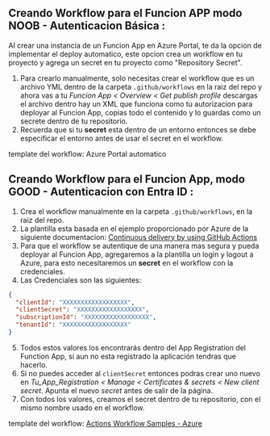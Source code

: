 ## Creando Workflow para el Funcion APP modo NOOB - Autenticacion Básica :
Al crear una instancia de un Funcion App en Azure Portal, te da la opcion de implementar el deploy automatico, este opcion crea un workflow en tu proyecto y agrega un secret en tu proyecto como "Repository Secret".
1. Para crearlo manualmente, solo necesitas crear el workflow que es un archivo YML dentro de la carpeta `.github/workflows` en la raiz del repo y ahora vas a tu *Funcion App < Overview < Get publish profile* descargas el archivo dentro hay un XML que funciona como tu autorizacion para deployar al Funcion App, copias todo el contenido y lo guardas como un secrete dentro de tu repositorio.
2. Recuerda que si tu **secret** esta dentro de un entorno entonces se debe especificar el entorno antes de usar el secret en el workflow.

template del workflow: Azure Portal automatico

## Creando Workflow para el Funcion App, modo GOOD - Autenticacion con Entra ID :
1. Crea el workflow manualmente en la carpeta `.github/workflows`, en la raiz del repo.
2. La plantilla esta basada en el ejemplo proporcionado por Azure de la siguiente documentacion: [Continuous delivery by using GitHub Actions](https://learn.microsoft.com/en-us/azure/azure-functions/functions-how-to-github-actions?tabs=linux%2Cjavascript&pivots=method-manual)
3. Para que el workflow se autentique de una manera mas segura y pueda deployar al Funcion App, agregaremos a la plantilla un login y logout a Azure, para esto necesitaremos un **secret** en el workflow con la credenciales.
4. Las Credenciales son las siguientes:

```json
{
  "clientId": "XXXXXXXXXXXXXXXXXX",
  "clientSecret": "XXXXXXXXXXXXXXXXXX",
  "subscriptionId": "XXXXXXXXXXXXXXXXXX",
  "tenantId": "XXXXXXXXXXXXXXXXXX"
}
```
5. Todos estos valores los encontrarás dentro del App Registration del Function App, si aun no esta registrado la aplicación tendras que hacerlo.
6. Si no puedes acceder al `clientSecret` entonces podras crear uno nuevo en *Tu_App_Registration < Manage < Certificates & secrets < New client secret*. Apunta el nuevo *secret* antes de salir de la página.
7. Con todos los valores, creamos el secret dentro de tu repositorio, con el mismo nombre usado en el workflow.
   
template del workflow: [Actions Workflow Samples - Azure](https://github.com/Azure/actions-workflow-samples/blob/master/FunctionApp/linux-node.js-functionapp-on-azure.yml)

